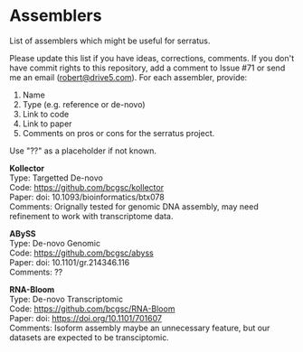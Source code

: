 # Assemblers

List of assemblers which might be useful for serratus.

Please update this list if you have ideas, corrections, comments. If you don't have commit rights to this repository, add a comment to Issue #71 or send me an email (robert@drive5.com). For each assembler, provide:

1. Name
2. Type (e.g. reference or de-novo)
3. Link to code
4. Link to paper
5. Comments on pros or cons for the serratus project.

Use "??" as a placeholder if not known.

**Kollector**  
Type: Targetted De-novo  
Code: https://github.com/bcgsc/kollector  
Paper: doi: 10.1093/bioinformatics/btx078  
Comments: Orignally tested for genomic DNA assembly, may need refinement to work with transcriptome data.  

**ABySS**  
Type: De-novo Genomic  
Code: https://github.com/bcgsc/abyss  
Paper: doi: 10.1101/gr.214346.116  
Comments: ??  

**RNA-Bloom**  
Type: De-novo Transcriptomic  
Code: https://github.com/bcgsc/RNA-Bloom  
Paper: doi: https://doi.org/10.1101/701607  
Comments: Isoform assembly maybe an unnecessary feature, but our datasets are expected to be transciptomic.  
